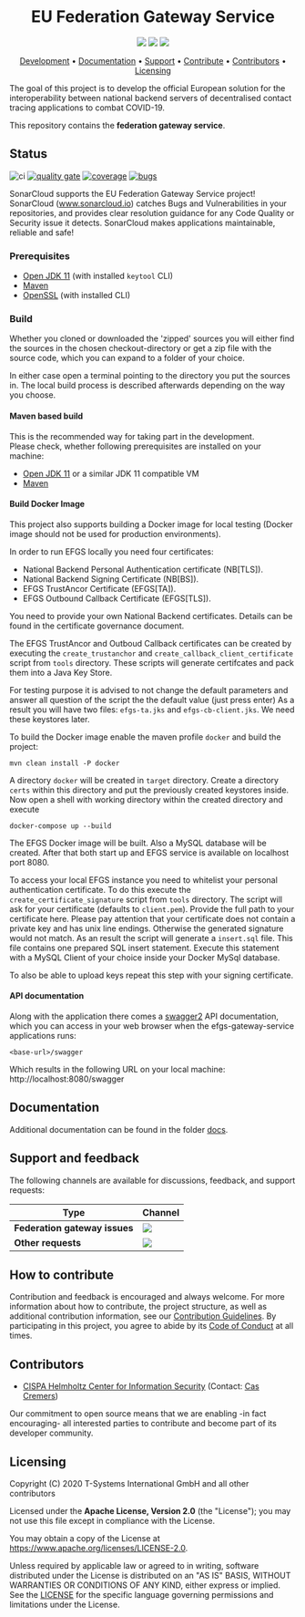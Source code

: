 <h1 align="center">
    EU Federation Gateway Service
</h1>

<p align="center">
    <a href="https://github.com/eu-federation-gateway-service/efgs-federation-gateway/commits/" title="Last Commit"><img src="https://img.shields.io/github/last-commit/eu-federation-gateway-service/efgs-federation-gateway?style=flat"></a>
    <a href="https://github.com/eu-federation-gateway-service/efgs-federation-gateway/issues" title="Open Issues"><img src="https://img.shields.io/github/issues/eu-federation-gateway-service/efgs-federation-gateway?style=flat"></a>
    <a href="https://github.com/eu-federation-gateway-service/efgs-federation-gateway/blob/master/LICENSE" title="License"><img src="https://img.shields.io/badge/License-Apache%202.0-green.svg?style=flat"></a>
</p>

<p align="center">
  <a href="#development">Development</a> •
  <a href="#documentation">Documentation</a> •
  <a href="#support-and-feedback">Support</a> •
  <a href="#how-to-contribute">Contribute</a> •
  <a href="#contributors">Contributors</a> •
  <a href="#licensing">Licensing</a>
</p>

The goal of this project is to develop the official European solution for the interoperability between national backend servers of decentralised contact tracing applications to combat COVID-19.

This repository contains the **federation gateway service**.

## Status
![ci](https://github.com/eu-federation-gateway-service/efgs-federation-gateway/workflows/ci-master/badge.svg)
[![quality gate](https://sonarcloud.io/api/project_badges/measure?project=eu-federation-gateway-service_efgs-federation-gateway&metric=alert_status)](https://sonarcloud.io/dashboard?id=eu-federation-gateway-service_efgs-federation-gateway)
[![coverage](https://sonarcloud.io/api/project_badges/measure?project=eu-federation-gateway-service_efgs-federation-gateway&metric=coverage)](https://sonarcloud.io/dashboard?id=eu-federation-gateway-service_efgs-federation-gateway)
[![bugs](https://sonarcloud.io/api/project_badges/measure?project=eu-federation-gateway-service_efgs-federation-gateway&metric=bugs)](https://sonarcloud.io/dashboard?id=eu-federation-gateway-service_efgs-federation-gateway)  

SonarCloud supports the EU Federation Gateway Service project! SonarCloud (www.sonarcloud.io) catches Bugs and Vulnerabilities in your repositories, and provides clear resolution guidance for any Code Quality or Security issue it detects. SonarCloud makes applications maintainable, reliable and safe!

### Prerequisites
 - [Open JDK 11](https://openjdk.java.net) (with installed ```keytool``` CLI)
 - [Maven](https://maven.apache.org)
 - [OpenSSL](https://www.openssl.org) (with installed CLI)

### Build
Whether you cloned or downloaded the 'zipped' sources you will either find the sources in the chosen checkout-directory or get a zip file with the source code, which you can expand to a folder of your choice.

In either case open a terminal pointing to the directory you put the sources in. The local build process is described afterwards depending on the way you choose.

#### Maven based build
This is the recommended way for taking part in the development.  
Please check, whether following prerequisites are installed on your machine:
- [Open JDK 11](https://openjdk.java.net) or a similar JDK 11 compatible VM  
- [Maven](https://maven.apache.org)

#### Build Docker Image
This project also supports building a Docker image for local testing (Docker image should not be used for production environments).

In order to run EFGS locally you need four certificates:

* National Backend Personal Authentication certificate (NB[TLS]).
* National Backend Signing Certificate (NB[BS]).
* EFGS TrustAncor Certificate (EFGS[TA]).
* EFGS Outbound Callback Certificate (EFGS[TLS]).

You need to provide your own National Backend certificates. Details can be found in the certificate governance document.

The EFGS TrustAncor and Outboud Callback certificates can be created by executing the `create_trustanchor` and `create_callback_client_certificate` script from `tools` directory. These scripts will generate certifcates and pack them into a Java Key Store.

For testing purpose it is advised to not change the default parameters and answer all question of the script the the default value (just press enter) 
As a result you will have two files: `efgs-ta.jks` and `efgs-cb-client.jks`. We need these keystores later.

To build the Docker image enable the maven profile ```docker``` and build the project:

```shell script
mvn clean install -P docker
```

A directory ```docker``` will be created in ```target``` directory. Create a directory ```certs``` within this directory and put the previously created keystores inside.
Now open a shell with working directory within the created directory and execute

```shell script
docker-compose up --build
```

The EFGS Docker image will be built. Also a MySQL database will be created. After that both start up and EFGS service is available on localhost port 8080.

To access your local EFGS instance you need to whitelist your personal authentication certificate.
To do this execute the `create_certificate_signature` script from `tools` directory. The script will ask for your certificate (defaults to `client.pem`). Provide the full path to your certificate here. Please pay attention that your certificate does not contain a private key and has unix line endings. Otherwise the generated signature would not match.
As an result the script will generate a ```insert.sql``` file. This file contains one prepared SQL insert statement. Execute this statement with a MySQL Client of your choice inside your Docker MySql database.

To also be able to upload keys repeat this step with your signing certificate.

#### API documentation  
Along with the application there comes a [swagger2](https://swagger.io) API documentation, which you can access in your web browser when the efgs-gateway-service applications runs:

    <base-url>/swagger

Which results in the following URL on your local machine:
http://localhost:8080/swagger

## Documentation  

Additional documentation can be found in the folder [docs](./docs/).

## Support and feedback
The following channels are available for discussions, feedback, and support requests:

| Type                     | Channel                                                |
| ------------------------ | ------------------------------------------------------ |
| **Federation gateway issues**    | <a href="https://github.com/eu-federation-gateway-service/efgs-federation-gateway/issues" title="Open Issues"><img src="https://img.shields.io/github/issues/eu-federation-gateway-service/efgs-federation-gateway?style=flat"></a>  |
| **Other requests**    | <a href="mailto:opensource@telekom.de" title="Email EFGS Team"><img src="https://img.shields.io/badge/email-EFGS%20team-green?logo=mail.ru&style=flat-square&logoColor=white"></a>   |

## How to contribute  
Contribution and feedback is encouraged and always welcome. For more information about how to contribute, the project structure, as well as additional contribution information, see our [Contribution Guidelines](./CONTRIBUTING.md). By participating in this project, you agree to abide by its [Code of Conduct](./CODE_OF_CONDUCT.md) at all times.

## Contributors  

  - [CISPA Helmholtz Center for Information Security](https://www.cispa.de/) (Contact: [Cas Cremers](https://cispa.saarland/group/cremers/index.html))

Our commitment to open source means that we are enabling -in fact encouraging- all interested parties to contribute and become part of its developer community.

## Licensing
Copyright (C) 2020 T-Systems International GmbH and all other contributors

Licensed under the **Apache License, Version 2.0** (the "License"); you may not use this file except in compliance with the License.

You may obtain a copy of the License at https://www.apache.org/licenses/LICENSE-2.0.

Unless required by applicable law or agreed to in writing, software distributed under the License is distributed on an "AS IS" BASIS, WITHOUT WARRANTIES OR CONDITIONS OF ANY KIND, either express or implied. See the [LICENSE](./LICENSE) for the specific language governing permissions and limitations under the License.
